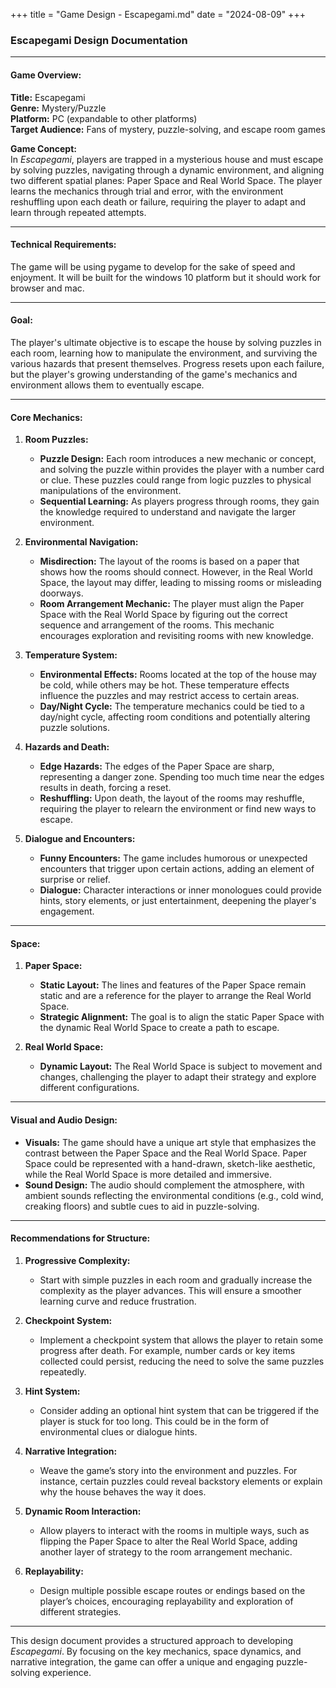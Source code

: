 +++
title = "Game Design - Escapegami.md"
date = "2024-08-09"
+++

### Escapegami Design Documentation

---

#### **Game Overview:**
**Title:** Escapegami  
**Genre:** Mystery/Puzzle  
**Platform:** PC (expandable to other platforms)  
**Target Audience:** Fans of mystery, puzzle-solving, and escape room games

**Game Concept:**  
In *Escapegami*, players are trapped in a mysterious house and must escape by solving puzzles, navigating through a dynamic environment, and aligning two different spatial planes: Paper Space and Real World Space. The player learns the mechanics through trial and error, with the environment reshuffling upon each death or failure, requiring the player to adapt and learn through repeated attempts.


---
#### **Technical Requirements:**

The game will be using pygame to develop for the sake of speed and enjoyment. It will be built for the windows 10 platform but it should work for browser and mac.


---

#### **Goal:**
The player's ultimate objective is to escape the house by solving puzzles in each room, learning how to manipulate the environment, and surviving the various hazards that present themselves. Progress resets upon each failure, but the player's growing understanding of the game's mechanics and environment allows them to eventually escape.

---

#### **Core Mechanics:**

1. **Room Puzzles:**
   - **Puzzle Design:** Each room introduces a new mechanic or concept, and solving the puzzle within provides the player with a number card or clue. These puzzles could range from logic puzzles to physical manipulations of the environment.
   - **Sequential Learning:** As players progress through rooms, they gain the knowledge required to understand and navigate the larger environment.

2. **Environmental Navigation:**
   - **Misdirection:** The layout of the rooms is based on a paper that shows how the rooms should connect. However, in the Real World Space, the layout may differ, leading to missing rooms or misleading doorways.
   - **Room Arrangement Mechanic:** The player must align the Paper Space with the Real World Space by figuring out the correct sequence and arrangement of the rooms. This mechanic encourages exploration and revisiting rooms with new knowledge.

3. **Temperature System:**
   - **Environmental Effects:** Rooms located at the top of the house may be cold, while others may be hot. These temperature effects influence the puzzles and may restrict access to certain areas.
   - **Day/Night Cycle:** The temperature mechanics could be tied to a day/night cycle, affecting room conditions and potentially altering puzzle solutions.

4. **Hazards and Death:**
   - **Edge Hazards:** The edges of the Paper Space are sharp, representing a danger zone. Spending too much time near the edges results in death, forcing a reset.
   - **Reshuffling:** Upon death, the layout of the rooms may reshuffle, requiring the player to relearn the environment or find new ways to escape.

5. **Dialogue and Encounters:**
   - **Funny Encounters:** The game includes humorous or unexpected encounters that trigger upon certain actions, adding an element of surprise or relief.
   - **Dialogue:** Character interactions or inner monologues could provide hints, story elements, or just entertainment, deepening the player's engagement.

---

#### **Space:**

1. **Paper Space:**
   - **Static Layout:** The lines and features of the Paper Space remain static and are a reference for the player to arrange the Real World Space.
   - **Strategic Alignment:** The goal is to align the static Paper Space with the dynamic Real World Space to create a path to escape.

2. **Real World Space:**
   - **Dynamic Layout:** The Real World Space is subject to movement and changes, challenging the player to adapt their strategy and explore different configurations.

---

#### **Visual and Audio Design:**
- **Visuals:** The game should have a unique art style that emphasizes the contrast between the Paper Space and the Real World Space. Paper Space could be represented with a hand-drawn, sketch-like aesthetic, while the Real World Space is more detailed and immersive.
- **Sound Design:** The audio should complement the atmosphere, with ambient sounds reflecting the environmental conditions (e.g., cold wind, creaking floors) and subtle cues to aid in puzzle-solving.

---

#### **Recommendations for Structure:**

1. **Progressive Complexity:**  
   - Start with simple puzzles in each room and gradually increase the complexity as the player advances. This will ensure a smoother learning curve and reduce frustration.

2. **Checkpoint System:**  
   - Implement a checkpoint system that allows the player to retain some progress after death. For example, number cards or key items collected could persist, reducing the need to solve the same puzzles repeatedly.

3. **Hint System:**  
   - Consider adding an optional hint system that can be triggered if the player is stuck for too long. This could be in the form of environmental clues or dialogue hints.

4. **Narrative Integration:**  
   - Weave the game’s story into the environment and puzzles. For instance, certain puzzles could reveal backstory elements or explain why the house behaves the way it does.

5. **Dynamic Room Interaction:**  
   - Allow players to interact with the rooms in multiple ways, such as flipping the Paper Space to alter the Real World Space, adding another layer of strategy to the room arrangement mechanic.

6. **Replayability:**  
   - Design multiple possible escape routes or endings based on the player’s choices, encouraging replayability and exploration of different strategies.

---

This design document provides a structured approach to developing *Escapegami*. By focusing on the key mechanics, space dynamics, and narrative integration, the game can offer a unique and engaging puzzle-solving experience.